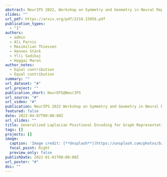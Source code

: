 ```yaml
---
abstract: NeurIPS 2022, Workshop on Symmetry and Geometry in Neural Representations.
slides: ""
url_pdf: https://arxiv.org/pdf/2210.15956.pdf
publication_types:
  - "1"
authors:
  - admin
  - Ali Parviz
  - Maximilian Thiessen
  - Hannes Stärk
  - Ylli Sadikaj
  - Haggai Maron
author_notes:
  - Equal contribution
  - Equal contribution
summary: ""
url_dataset: "#"
url_project: ""
publication_short: NeurEPS@NeurIPS
url_source: "#"
url_video: "#"
publication: NeurIPS 2022 Workshop on Symmetry and Geometry in Neural Representations
featured: false
date: 2022-04-07T00:00:00Z
url_slides: ""
title: Generalized Laplacian Positional Encoding for Graph Representation Learning
tags: []
projects: []
image:
  caption: 'Image credit: [**Unsplash**](https://unsplash.com/photos/bzdhc5b3Bxs)'
  focal_point: Right
  preview_only: false
publishDate: 2022-01-01T00:00:00Z
url_poster: "#"
doi: ""
---
```

